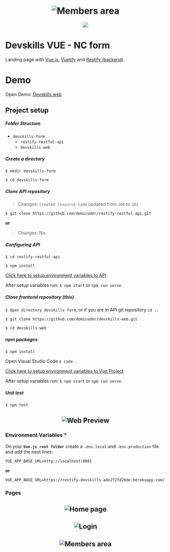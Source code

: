 <h1 align="center">
    <img src="" alt="Members area" />
</h1>

<p align="center">
    <a href="https://travis-ci.org/domicoder/devskills-web">
        <img src="https://travis-ci.org/domicoder/devskills-web.svg?branch=main" />
    </a>
</p>

# Devskills VUE - NC form

Landing page with [Vue.js](https://vuejs.org/), [Vuetify](https://vuetifyjs.com/) and [Restify (backend)](https://github.com/restify/node-restify).

# Demo 

Open Demo: [Devskills web](https://devskillsvue.netlify.app/)
## Project setup

##### Folder Structure
+ `devskills-form`
    + `restify-restful-api`
    + `devskills-web`

##### Create a directory
```$ mkdir devskills-form```

```$ cd devskills-form```

##### Clone API repository
> Changes: `created resource code` updated from `200` to `201`

```$ git clone https://github.com/domicoder/restify-restful-api.git```

**or**
 > Changes: No.

##### Configuring API
```$ cd restify-restful-api```

```$ npm install```

[Click here to setup environment variables to API](https://github.com/domicoder/restify-restful-api#environtment-variables)

After setup variables run: ```$ npm start``` or ```npm run serve```

##### Clone frontend repository (this)

```$ Open directory devskills-form```, or if you are in API git repository ```cd ..```

```$ git clone https://github.com/domicoder/devskills-web.git```

```$ cd devskills-web```

##### npm packages
```$ npm install```

Open Visual Studio Code ```$ code .```

[Click here to setup environment variables to Vue Project](https://github.com/domicoder/devskills-web#environment-variables-)

After setup variables run: ```$ npm start``` or ```npm run serve```

##### Unit test
```$ npm test```
<h2 align="center">
<img src="https://img001.prntscr.com/file/img001/TYANFE_aRwi0cW9ov4TP3Q.png" alt="Web Preview" />
</h2>

### Environment Variables *
On your **`Vue.js root folder`** create a ```.env.local``` and ```.env.production``` file and add the next lines:
```
VUE_APP_BASE_URL=http://localhost:8081
```
**or**
```
VUE_APP_BASE_URL=https://restify-devskills-ade2f2fd26de.herokuapp.com/
```

### Pages

<h2 align="center">
<img src="https://img001.prntscr.com/file/img001/dBEVMAxIQGCUVhszZP7nFw.png" alt="Home page" />
</h2>
<h2 align="center">
<img src="" alt="Login" />
</h2>
<h2 align="center">
<img src="" alt="Members area" />
</h2>
